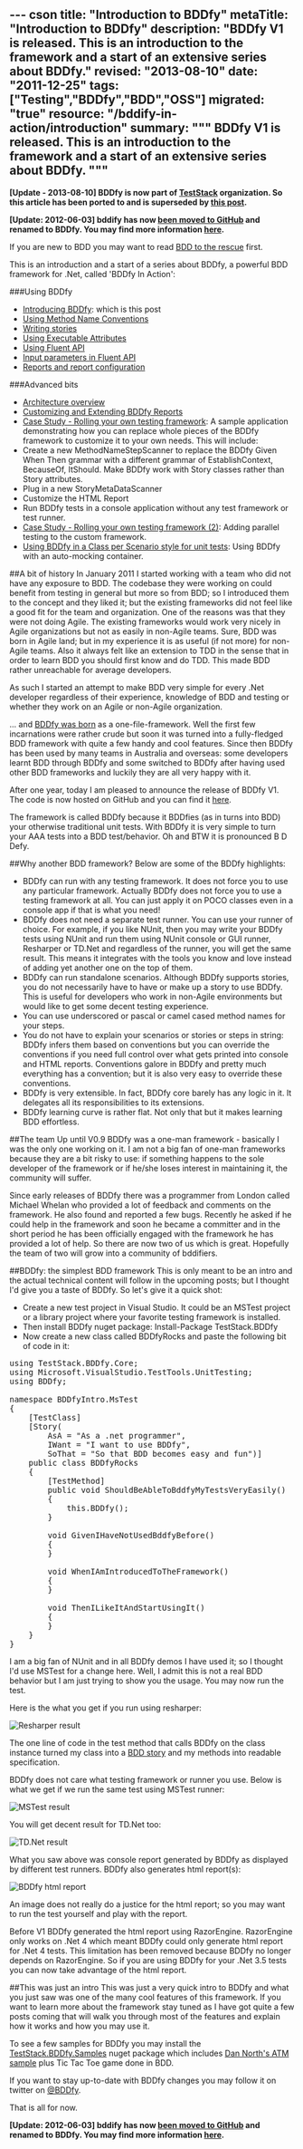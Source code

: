 --- cson
title: "Introduction to BDDfy"
metaTitle: "Introduction to BDDfy"
description: "BDDfy V1 is released. This is an introduction to the framework and a start of an extensive series about BDDfy."
revised: "2013-08-10"
date: "2011-12-25"
tags: ["Testing","BDDfy","BDD","OSS"]
migrated: "true"
resource: "/bddify-in-action/introduction"
summary: """
BDDfy V1 is released. This is an introduction to the framework and a start of an extensive series about BDDfy.
"""
---
**[Update - 2013-08-10] BDDfy is now part of [TestStack](http://teststack.net) organization. So this article has been ported to and is superseded by [this post](http://docs.teststack.net/BDDfy/index.html).**

**[Update: 2012-06-03] bddify has now [been moved to GitHub][1] and renamed to BDDfy. You may find more information [here][2].**

If you are new to BDD you may want to read [BDD to the rescue][3] first.

This is an introduction and a start of a series about BDDfy, a powerful BDD framework for .Net, called 'BDDfy In Action':

###Using BDDfy
 - [Introducing BDDfy][4]: which is this post
 - [Using Method Name Conventions][5]
 - [Writing stories][6]
 - [Using Executable Attributes][7]
 - [Using Fluent API][8]
 - [Input parameters in Fluent API][9]
 - [Reports and report configuration][10]

###Advanced bits
 - [Architecture overview][11]
 - [Customizing and Extending BDDfy Reports][12]
 - [Case Study - Rolling your own testing framework][13]: A sample application demonstrating how you can replace whole pieces of the BDDfy framework to customize it to your own needs. This will include:
  - Create a new MethodNameStepScanner to replace the BDDfy Given When Then grammar with a different grammar of EstablishContext, BecauseOf, ItShould.
Make BDDfy work with Story classes rather than Story attributes.
  - Plug in a new StoryMetaDataScanner
  - Customize the HTML Report
  - Run BDDfy tests in a console application without any test framework or test runner.
 - [Case Study - Rolling your own testing framework (2)][14]: Adding parallel testing to the custom framework.
 - [Using BDDfy in a Class per Scenario style for unit tests][15]: Using BDDfy with an auto-mocking container.

##A bit of history
In January 2011 I started working with a team who did not have any exposure to BDD. The codebase they were working on could benefit from testing in general but more so from BDD; so I introduced them to the concept and they liked it; but the existing frameworks did not feel like a good fit for the team and organization. One of the reasons was that they were not doing Agile. The existing frameworks would work very nicely in Agile organizations but not as easily in non-Agile teams. Sure, BDD was born in Agile land; but in my experience it is as useful (if not more) for non-Agile teams. Also it always felt like an extension to TDD in the sense that in order to learn BDD you should first know and do TDD. This made BDD rather unreachable for average developers.

As such I started an attempt to make BDD very simple for every .Net developer regardless of their experience, knowledge of BDD and testing or whether they work on an Agile or non-Agile organization. 

... and [BDDfy was born][16] as a one-file-framework. Well the first few incarnations were rather crude but soon it was turned into a fully-fledged BDD framework with quite a few handy and cool features. Since then BDDfy has been used by many teams in Australia and overseas: some developers learnt BDD through BDDfy and some switched to BDDfy after having used other BDD frameworks and luckily they are all very happy with it. 

After one year, today I am pleased to announce the release of BDDfy V1. The code is now hosted on GitHub and you can find it [here][17].

The framework is called BDDfy because it BDDfies (as in turns into BDD) your otherwise traditional unit tests. With BDDfy it is very simple to turn your AAA tests into a BDD test/behavior. Oh and BTW it is pronounced B D Defy.

##Why another BDD framework?
Below are some of the BDDfy highlights:

 - BDDfy can run with any testing framework. It does not force you to use any particular framework. Actually BDDfy does not force you to use a testing framework at all. You can just apply it on POCO classes even in a console app if that is what you need!
 - BDDfy does not need a separate test runner. You can use your runner of choice. For example, if you like NUnit, then you may write your BDDfy tests using NUnit and run them using NUnit console or GUI runner, Resharper or TD.Net and regardless of the runner, you will get the same result. This means it integrates with the tools you know and love instead of adding yet another one on the top of them.
 - BDDfy can run standalone scenarios. Although BDDfy supports stories, you do not necessarily have to have or make up a story to use BDDfy. This is useful for developers who work in non-Agile environments but would like to get some decent testing experience.
 - You can use underscored or pascal or camel cased method names for your steps.
 - You do not have to explain your scenarios or stories or steps in string: BDDfy infers them based on conventions but you can override the conventions if you need full control over what gets printed into console and HTML reports. Conventions galore in BDDfy and pretty much everything has a convention; but it is also very easy to override these conventions.
 - BDDfy is very extensible. In fact, BDDfy core barely has any logic in it. It delegates all its responsibilities to its extensions.
 - BDDfy learning curve is rather flat. Not only that but it makes learning BDD effortless.

##The team
Up until V0.9 BDDfy was a one-man framework - basically I was the only one working on it. I am not a big fan of one-man frameworks because they are a bit risky to use: if something happens to the sole developer of the framework or if he/she loses interest in maintaining it, the community will suffer.

Since early releases of BDDfy there was a programmer from London called Michael Whelan who provided a lot of feedback and comments on the framework. He also found and reported a few bugs. Recently he asked if he could help in the framework and soon he became a committer and in the short period he has been officially engaged with the framework he has provided a lot of help. So there are now two of us which is great. Hopefully the team of two will grow into a community of bddifiers.

##BDDfy: the simplest BDD framework
This is only meant to be an intro and the actual technical content will follow in the upcoming posts; but I thought I'd give you a taste of BDDfy. So let's give it a quick shot:

 - Create a new test project in Visual Studio. It could be an MSTest project or a library project where your favorite testing framework is installed.
 - Then install BDDfy nuget package: Install-Package TestStack.BDDfy
 - Now create a new class called BDDfyRocks and paste the following bit of code in it:

<pre>
using TestStack.BDDfy.Core;
using Microsoft.VisualStudio.TestTools.UnitTesting;
using BDDfy;

namespace BDDfyIntro.MsTest
{
    [TestClass]
    [Story(
        AsA = "As a .net programmer",
        IWant = "I want to use BDDfy",
        SoThat = "So that BDD becomes easy and fun")]
    public class BDDfyRocks
    {
        [TestMethod]
        public void ShouldBeAbleToBddfyMyTestsVeryEasily()
        {
            this.BDDfy();
        }

        void GivenIHaveNotUsedBddfyBefore()
        {
        }

        void WhenIAmIntroducedToTheFramework()
        {
        }

        void ThenILikeItAndStartUsingIt()
        {
        }
    }
}
</pre>

I am a big fan of NUnit and in all BDDfy demos I have used it; so I thought I'd use MSTest for a change here. Well, I admit this is not a real BDD behavior but I am just trying to show you the usage. You may now run the test.

Here is the what you get if you run using resharper:

![Resharper result][18]

The one line of code in the test method that calls BDDfy on the class instance turned my class into a [BDD story][19] and my methods into readable specification.

BDDfy does not care what testing framework or runner you use. Below is what we get if we run the same test using MSTest runner:

![MSTest result][20]

You will get decent result for TD.Net too:

![TD.Net result][21]

What you saw above was console report generated by BDDfy as displayed by different test runners. BDDfy also generates html report(s):

![BDDfy html report][22]

An image does not really do a justice for the html report; so you may want to run the test yourself and play with the report.

Before V1 BDDfy generated the html report using RazorEngine. RazorEngine only works on .Net 4 which meant BDDfy could only generate html report for .Net 4 tests. This limitation has been removed because BDDfy no longer depends on RazorEngine. So if you are using BDDfy for your .Net 3.5 tests you can now take advantage of the html report.

##This was just an intro
This was just a very quick intro to BDDfy and what you just saw was one of the many cool features of this framework. If you want to learn more about the framework stay tuned as I have got quite a few posts coming that will walk you through most of the features and explain how it works and how you may use it.

To see a few samples for BDDfy you may install the [TestStack.BDDfy.Samples][23] nuget package which includes [Dan North's ATM sample][24] plus Tic Tac Toe game done in BDD.

If you want to stay up-to-date with BDDfy changes you may follow it on twitter on [@BDDfy][25].

That is all for now. 

**[Update: 2012-06-03] bddify has now [been moved to GitHub][26] and renamed to BDDfy. You may find more information [here][27].**


  [1]: http://teststack.github.com/TestStack.BDDfy/
  [2]: /bddify-moved-to-github-and-renamed-to-teststack-bddfy
  [3]: /bdd-to-the-rescue
  [4]: /bddify-in-action/introduction
  [5]: /bddify-in-action/method-name-conventions
  [6]: /bddify-in-action/story
  [7]: /bddify-in-action/executable-attributes
  [8]: /bddify-in-action/fluent-api
  [9]: /bddify-in-action/fluent-api-input-parameters
  [10]: http://michael-whelan.net/bddfy-in-action/bddfy-reports
  [11]: http://michael-whelan.net/bddfy-in-action/bddfy-architecture-overview
  [12]: http://michael-whelan.net/bddfy-in-action/custom-reports
  [13]: http://michael-whelan.net/bddfy-in-action/roll-your-own-testing-framework
  [14]: http://michael-whelan.net/bddfy-in-action/roll-your-own-testing-framework-2
  [15]: http://michael-whelan.net/bddfy-in-action/using-bddfy-for-unit-tests
  [16]: /bdd-simply-with-bddify
  [17]: https://github.com/TestStack/TestStack.BDDfy
  [18]: /get/BlogPictures/bddify-in-action/intro/mstest-with-resharper.JPG
  [19]: http://dannorth.net/introducing-bdd/
  [20]: /get/BlogPictures/bddify-in-action/intro/mstest-with-mstest-runner.JPG
  [21]: /get/BlogPictures/bddify-in-action/intro/mstest-with-tdnet.JPG
  [22]: /get/BlogPictures/bddify-in-action/intro/mstest-html-report.jpg
  [23]: http://nuget.org/packages/TestStack.BDDfy.samples
  [24]: http://dannorth.net/introducing-bdd/
  [25]: https://twitter.com/BDDfy
  [26]: http://teststack.github.com/TestStack.BDDfy/
  [27]: /bddify-moved-to-github-and-renamed-to-teststack-bddfy
